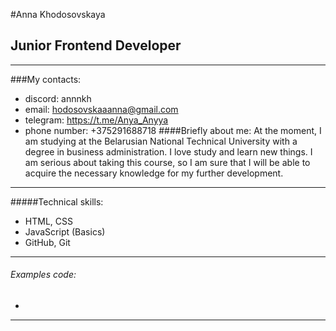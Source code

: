 #Anna Khodosovskaya
## Junior Frontend Developer
*********
###My contacts:
- discord: annnkh
- email: hodosovskaaanna@gmail.com
- telegram: https://t.me/Anya_Anyya
- phone number: +375291688718
####Briefly about me:
At the moment, I am studying at the Belarusian National Technical University with a degree in business administration. I love study and learn new things. I am serious about taking this course, so I am sure that I will be able to acquire the necessary knowledge for my further development.
********
#####Technical skills:
* HTML, CSS
* JavaScript (Basics)
* GitHub, Git
*******
###### Examples code:
*
*******
